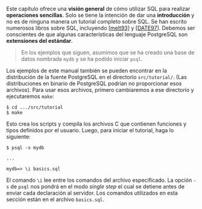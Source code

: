 Este capítulo ofrece una **visión general** de cómo utilizar SQL para realizar **operaciones sencillas**. Solo se tiene la intención de dar una **introducción** y no es de ninguna manera un tutorial completo sobre SQL. Se han escrito numerosos libros sobre SQL, incluyendo [[melt93\]](https://www.postgresql.org/docs/current/biblio.html#MELT93) y [[DATE97](https://www.postgresql.org/docs/current/biblio.html#DATE97)].  Debemos ser conscientes de que algunas características del lenguaje PostgreSQL son **extensiones del estándar**.

> En los ejemplos que siguen, asumimos que se ha creado una base de datos nombrada `mydb` y se ha podido iniciar `psql`.

Los ejemplos de este manual también se pueden encontrar en la distribución de la fuente PostgreSQL en el directorio `src/tutorial/`. (Las distribuciones en binario de PostgreSQL podrían no proporcionar esos archivos). Para usar esos archivos, primero cambiaremos a ese directorio y ejecutaremos `make`:

```
$ cd .../src/tutorial
$ make
```

Esto crea los scripts y compila los archivos C que contienen funciones y tipos definidos por el usuario. Luego, para iniciar el tutorial, haga lo siguiente:

```
$ psql -s mydb

...

mydb=> \i basics.sql
```

El comando `\i` lee entre los comandos del archivo especificado.  La opción `-s` de `psql` nos pondrá en el modo _single step_ el cual se detiene antes de enviar cada declaración al servidor. Los comandos utilizados en esta sección están en el archivo `basics.sql`.